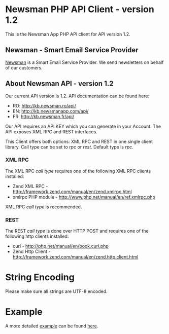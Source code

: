 # Newsman PHP API Client - version 1.2

This is the Newsman App PHP API client for API version 1.2.

## Newsman - Smart Email Service Provider

[Newsman](http://www.newsmanapp.com "Smart Email Service Provider") is a Smart Email Service Provider. 
We send newsletters on behalf of our customers.

## About Newsman API - version 1.2

Our current API version is 1.2. API documentation can be found here:

* RO: http://kb.newsman.ro/api/
* EN: http://kb.newsmanapp.com/api/
* FR: http://kb.newsman.fr/api/
 
Our API requires an API KEY which you can generate in your Account.
The API exposes XML RPC and REST interfaces.

This Client offers both options: XML RPC and REST in one single client library. 
Call type can be set to *rpc* or *rest*. Default type is *rpc*.

### XML RPC

The XML RPC *call type* requires one of the following XML RPC clients installed:

* Zend XML RPC - http://framework.zend.com/manual/en/zend.xmlrpc.html 
* xmlrpc PHP module - http://www.php.net/manual/en/ref.xmlrpc.php

XML RPC *call type* is recommended. 

### REST

The REST *call type* is done over HTTP POST and requires one of the following http clients installed:

* curl - http://php.net/manual/en/book.curl.php
* Zend Http Client - http://framework.zend.com/manual/en/zend.http.client.html

# String Encoding

Please make sure all strings are UTF-8 encoded.

# Example 

A more detailed [example](https://github.com/Newsman/newsman-api-php/blob/master/example.php "Newsman PHP API Client example") can be found [here](https://github.com/Newsman/newsman-api-php/blob/master/example.php).
